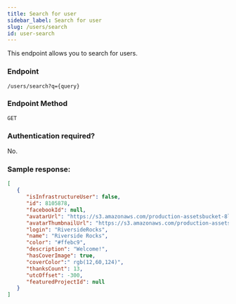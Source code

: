 ```yaml
---
title: Search for user
sidebar_label: Search for user
slug: /users/search
id: user-search
---
```

This endpoint allows you to search for users.

### Endpoint

```
/users/search?q={query}
```

### Endpoint Method
`GET`

### Authentication required?
No.

### Sample response:
```json
[
   {
      "isInfrastructureUser": false,
      "id": 8105878,
      "facebookId": null,
      "avatarUrl": "https://s3.amazonaws.com/production-assetsbucket-8ljvyr1xczmb/user-avatar/6bc8e706-a8e5-49be-adea-a83ed845aea7-large.jpg",
      "avatarThumbnailUrl": "https://s3.amazonaws.com/production-assetsbucket-8ljvyr1xczmb/user-avatar/6bc8e706-a8e5-49be-adea-a83ed845aea7-small.jpg",
      "login": "RiversideRocks",
      "name": "Riverside Rocks",
      "color": "#ffebc9",
      "description": "Welcome!",
      "hasCoverImage": true,
      "coverColor":" rgb(12,60,124)",
      "thanksCount": 13,
      "utcOffset": -300,
      "featuredProjectId": null
   }
]
```